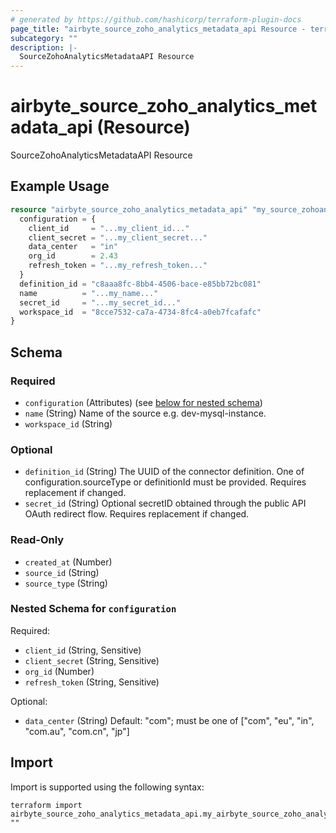 ```yaml
---
# generated by https://github.com/hashicorp/terraform-plugin-docs
page_title: "airbyte_source_zoho_analytics_metadata_api Resource - terraform-provider-airbyte"
subcategory: ""
description: |-
  SourceZohoAnalyticsMetadataAPI Resource
---
```


# airbyte_source_zoho_analytics_metadata_api (Resource)

SourceZohoAnalyticsMetadataAPI Resource

## Example Usage

```terraform
resource "airbyte_source_zoho_analytics_metadata_api" "my_source_zohoanalyticsmetadataapi" {
  configuration = {
    client_id     = "...my_client_id..."
    client_secret = "...my_client_secret..."
    data_center   = "in"
    org_id        = 2.43
    refresh_token = "...my_refresh_token..."
  }
  definition_id = "c8aaa8fc-8bb4-4506-bace-e85bb72bc081"
  name          = "...my_name..."
  secret_id     = "...my_secret_id..."
  workspace_id  = "8cce7532-ca7a-4734-8fc4-a0eb7fcafafc"
}
```

<!-- schema generated by tfplugindocs -->
## Schema

### Required

- `configuration` (Attributes) (see [below for nested schema](#nestedatt--configuration))
- `name` (String) Name of the source e.g. dev-mysql-instance.
- `workspace_id` (String)

### Optional

- `definition_id` (String) The UUID of the connector definition. One of configuration.sourceType or definitionId must be provided. Requires replacement if changed.
- `secret_id` (String) Optional secretID obtained through the public API OAuth redirect flow. Requires replacement if changed.

### Read-Only

- `created_at` (Number)
- `source_id` (String)
- `source_type` (String)

<a id="nestedatt--configuration"></a>
### Nested Schema for `configuration`

Required:

- `client_id` (String, Sensitive)
- `client_secret` (String, Sensitive)
- `org_id` (Number)
- `refresh_token` (String, Sensitive)

Optional:

- `data_center` (String) Default: "com"; must be one of ["com", "eu", "in", "com.au", "com.cn", "jp"]

## Import

Import is supported using the following syntax:

```shell
terraform import airbyte_source_zoho_analytics_metadata_api.my_airbyte_source_zoho_analytics_metadata_api ""
```
